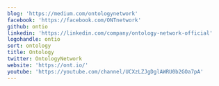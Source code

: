 ```yaml
---
blog: 'https://medium.com/ontologynetwork'
facebook: 'https://facebook.com/ONTnetwork'
github: ontio
linkedin: 'https://linkedin.com/company/ontology-network-official'
logohandle: ontio
sort: ontology
title: Ontology
twitter: OntologyNetwork
website: 'https://ont.io/'
youtube: 'https://youtube.com/channel/UCXzLZJgDglAWRU0b2GOa7pA'
---
```

